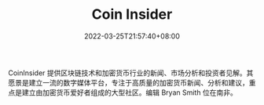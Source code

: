 ﻿---
weight: 
title: "Coin Insider"
description: "CoinInsider 提供区块链技术和加密货币行业的新闻、市场分析和投资者见解"
date: 2022-03-25T21:57:40+08:00
lastmod: 2022-03-25T16:45:40+08:00
draft: false
authors: ["Metabd"]
featuredImage: "coin-insider.jfif"
link: "https://www.coininsider.com/"
tags: ["元宇宙资讯","Coin Insider"]
categories: ["navigation"]
navigation: ["元宇宙资讯"]
lightgallery: true
toc: true
pinned: false
recommend: false
recommend1: false
---
CoinInsider 提供区块链技术和加密货币行业的新闻、市场分析和投资者见解。其愿景是建立一流的数字媒体平台，专注于高质量的加密货币新闻、分析和建议，重点是建立由加密货币爱好者组成的大型社区。编辑 Bryan Smith 位在南非。
